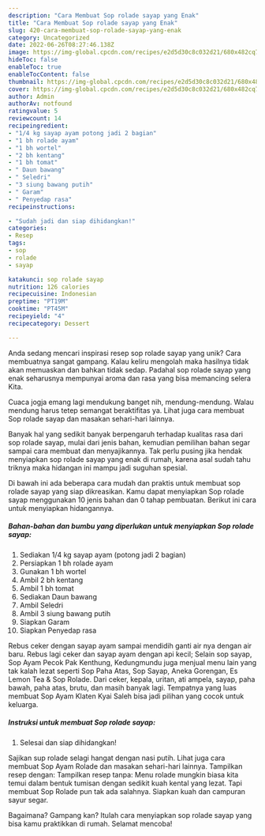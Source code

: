 ```yaml
---
description: "Cara Membuat Sop rolade sayap yang Enak"
title: "Cara Membuat Sop rolade sayap yang Enak"
slug: 420-cara-membuat-sop-rolade-sayap-yang-enak
category: Uncategorized
date: 2022-06-26T08:27:46.138Z
image: https://img-global.cpcdn.com/recipes/e2d5d30c8c032d21/680x482cq70/sop-rolade-sayap-foto-resep-utama.jpg
hideToc: false
enableToc: true
enableTocContent: false
thumbnail: https://img-global.cpcdn.com/recipes/e2d5d30c8c032d21/680x482cq70/sop-rolade-sayap-foto-resep-utama.jpg
cover: https://img-global.cpcdn.com/recipes/e2d5d30c8c032d21/680x482cq70/sop-rolade-sayap-foto-resep-utama.jpg
author: Admin
authorAv: notfound
ratingvalue: 5
reviewcount: 14
recipeingredient:
- "1/4 kg sayap ayam potong jadi 2 bagian"
- "1 bh rolade ayam"
- "1 bh wortel"
- "2 bh kentang"
- "1 bh tomat"
- " Daun bawang"
- " Seledri"
- "3 siung bawang putih"
- " Garam"
- " Penyedap rasa"
recipeinstructions:

- "Sudah jadi dan siap dihidangkan!"
categories:
- Resep
tags:
- sop
- rolade
- sayap

katakunci: sop rolade sayap 
nutrition: 126 calories
recipecuisine: Indonesian
preptime: "PT19M"
cooktime: "PT45M"
recipeyield: "4"
recipecategory: Dessert

---
```





Anda sedang mencari inspirasi resep sop rolade sayap yang unik? Cara membuatnya sangat gampang. Kalau keliru mengolah maka hasilnya tidak akan memuaskan dan bahkan tidak sedap. Padahal sop rolade sayap yang enak seharusnya mempunyai aroma dan rasa yang bisa memancing selera Kita.





Cuaca jogja emang lagi mendukung banget nih, mendung-mendung. Walau mendung harus tetep semangat beraktifitas ya. Lihat juga cara membuat Sop rolade sayap dan masakan sehari-hari lainnya.

Banyak hal yang sedikit banyak berpengaruh terhadap kualitas rasa dari sop rolade sayap, mulai dari jenis bahan, kemudian pemilihan bahan segar sampai cara membuat dan menyajikannya. Tak perlu pusing jika hendak menyiapkan sop rolade sayap yang enak di rumah, karena asal sudah tahu triknya maka hidangan ini mampu jadi suguhan spesial.






Di bawah ini ada beberapa cara mudah dan praktis untuk membuat sop rolade sayap yang siap dikreasikan. Kamu dapat menyiapkan Sop rolade sayap menggunakan 10 jenis bahan dan 0 tahap pembuatan. Berikut ini cara untuk menyiapkan hidangannya.

<!--inarticleads1-->

##### Bahan-bahan dan bumbu yang diperlukan untuk menyiapkan Sop rolade sayap:

1. Sediakan 1/4 kg sayap ayam (potong jadi 2 bagian)
1. Persiapkan 1 bh rolade ayam
1. Gunakan 1 bh wortel
1. Ambil 2 bh kentang
1. Ambil 1 bh tomat
1. Sediakan  Daun bawang
1. Ambil  Seledri
1. Ambil 3 siung bawang putih
1. Siapkan  Garam
1. Siapkan  Penyedap rasa


Rebus ceker dengan sayap ayam sampai mendidih ganti air nya dengan air baru. Rebus lagi ceker dan sayap ayam dengan api kecil; Selain sop sayap, Sop Ayam Pecok Pak Kenthung, Kedungmundu juga menjual menu lain yang tak kalah lezat seperti Sop Paha Atas, Sop Sayap, Aneka Gorengan, Es Lemon Tea &amp; Sop Rolade. Dari ceker, kepala, uritan, ati ampela, sayap, paha bawah, paha atas, brutu, dan masih banyak lagi. Tempatnya yang luas membuat Sop Ayam Klaten Kyai Saleh bisa jadi pilihan yang cocok untuk keluarga. 

<!--inarticleads2-->

##### Instruksi untuk membuat Sop rolade sayap:


1. Selesai dan siap dihidangkan!

Sajikan sup rolade selagi hangat dengan nasi putih. Lihat juga cara membuat Sop Ayam Rolade dan masakan sehari-hari lainnya. Tampilkan resep dengan: Tampilkan resep tanpa: Menu rolade mungkin biasa kita temui dalam bentuk tumisan dengan sedikit kuah kental yang lezat. Tapi membuat Sop Rolade pun tak ada salahnya. Siapkan kuah dan campuran sayur segar. 

Bagaimana? Gampang kan? Itulah cara menyiapkan sop rolade sayap yang bisa kamu praktikkan di rumah. Selamat mencoba!
